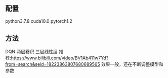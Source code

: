 ## 配置
python3.7.8 cuda10.0 pytorch1.2


## 方法
DQN 两层卷积 三层线性层
推荐:https://www.bilibili.com/video/BV1Ab411w7Yd?from=search&seid=18223863807680689565
效果一般，还在不断调整模型和参数

